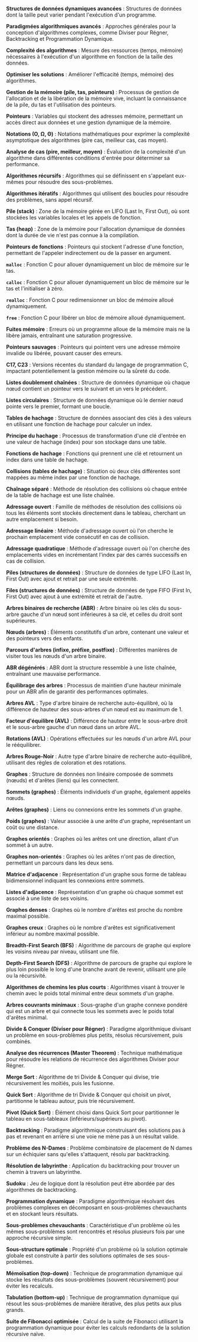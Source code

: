 **Structures de données dynamiques avancées** : Structures de données dont la taille peut varier pendant l'exécution d'un programme.

**Paradigmées algorithmiques avancés** : Approches générales pour la conception d'algorithmes complexes, comme Diviser pour Régner, Backtracking et Programmation Dynamique.

**Complexité des algorithmes** : Mesure des ressources (temps, mémoire) nécessaires à l'exécution d'un algorithme en fonction de la taille des données.

**Optimiser les solutions** : Améliorer l'efficacité (temps, mémoire) des algorithmes.

**Gestion de la mémoire (pile, tas, pointeurs)** : Processus de gestion de l'allocation et de la libération de la mémoire vive, incluant la connaissance de la pile, du tas et l'utilisation des pointeurs.

**Pointeurs** : Variables qui stockent des adresses mémoire, permettant un accès direct aux données et une gestion dynamique de la mémoire.

**Notations (O, Ω, Θ)** : Notations mathématiques pour exprimer la complexité asymptotique des algorithmes (pire cas, meilleur cas, cas moyen).

**Analyse de cas (pire, meilleur, moyen)** : Évaluation de la complexité d'un algorithme dans différentes conditions d'entrée pour déterminer sa performance.

**Algorithmes récursifs** : Algorithmes qui se définissent en s'appelant eux-mêmes pour résoudre des sous-problèmes.

**Algorithmes itératifs** : Algorithmes qui utilisent des boucles pour résoudre des problèmes, sans appel récursif.

**Pile (stack)** : Zone de la mémoire gérée en LIFO (Last In, First Out), où sont stockées les variables locales et les appels de fonction.

**Tas (heap)** : Zone de la mémoire pour l'allocation dynamique de données dont la durée de vie n'est pas connue à la compilation.

**Pointeurs de fonctions** : Pointeurs qui stockent l'adresse d'une fonction, permettant de l'appeler indirectement ou de la passer en argument.

**`malloc`** : Fonction C pour allouer dynamiquement un bloc de mémoire sur le tas.

**`calloc`** : Fonction C pour allouer dynamiquement un bloc de mémoire sur le tas et l'initialiser à zéro.

**`realloc`** : Fonction C pour redimensionner un bloc de mémoire alloué dynamiquement.

**`free`** : Fonction C pour libérer un bloc de mémoire alloué dynamiquement.

**Fuites mémoire** : Erreurs où un programme alloue de la mémoire mais ne la libère jamais, entraînant une saturation progressive.

**Pointeurs sauvages** : Pointeurs qui pointent vers une adresse mémoire invalide ou libérée, pouvant causer des erreurs.

**C17, C23** : Versions récentes du standard du langage de programmation C, impactant potentiellement la gestion mémoire ou la sûreté du code.

**Listes doublement chaînées** : Structure de données dynamique où chaque nœud contient un pointeur vers le suivant et un vers le précédent.

**Listes circulaires** : Structure de données dynamique où le dernier nœud pointe vers le premier, formant une boucle.

**Tables de hachage** : Structure de données associant des clés à des valeurs en utilisant une fonction de hachage pour calculer un index.

**Principe du hachage** : Processus de transformation d'une clé d'entrée en une valeur de hachage (index) pour son stockage dans une table.

**Fonctions de hachage** : Fonctions qui prennent une clé et retournent un index dans une table de hachage.

**Collisions (tables de hachage)** : Situation où deux clés différentes sont mappées au même index par une fonction de hachage.

**Chaînage séparé** : Méthode de résolution des collisions où chaque entrée de la table de hachage est une liste chaînée.

**Adressage ouvert** : Famille de méthodes de résolution des collisions où tous les éléments sont stockés directement dans le tableau, cherchant un autre emplacement si besoin.

**Adressage linéaire** : Méthode d'adressage ouvert où l'on cherche le prochain emplacement vide consécutif en cas de collision.

**Adressage quadratique** : Méthode d'adressage ouvert où l'on cherche des emplacements vides en incrémentant l'index par des carrés successifs en cas de collision.

**Piles (structures de données)** : Structure de données de type LIFO (Last In, First Out) avec ajout et retrait par une seule extrémité.

**Files (structures de données)** : Structure de données de type FIFO (First In, First Out) avec ajout à une extrémité et retrait de l'autre.

**Arbres binaires de recherche (ABR)** : Arbre binaire où les clés du sous-arbre gauche d'un nœud sont inférieures à sa clé, et celles du droit sont supérieures.

**Nœuds (arbres)** : Éléments constitutifs d'un arbre, contenant une valeur et des pointeurs vers des enfants.

**Parcours d'arbres (infixe, préfixe, postfixe)** : Différentes manières de visiter tous les nœuds d'un arbre binaire.

**ABR dégénérés** : ABR dont la structure ressemble à une liste chaînée, entraînant une mauvaise performance.

**Équilibrage des arbres** : Processus de maintien d'une hauteur minimale pour un ABR afin de garantir des performances optimales.

**Arbres AVL** : Type d'arbre binaire de recherche auto-équilibré, où la différence de hauteur des sous-arbres d'un nœud est au maximum de 1.

**Facteur d'équilibre (AVL)** : Différence de hauteur entre le sous-arbre droit et le sous-arbre gauche d'un nœud dans un arbre AVL.

**Rotations (AVL)** : Opérations effectuées sur les nœuds d'un arbre AVL pour le rééquilibrer.

**Arbres Rouge-Noir** : Autre type d'arbre binaire de recherche auto-équilibré, utilisant des règles de coloration et des rotations.

**Graphes** : Structure de données non linéaire composée de sommets (nœuds) et d'arêtes (liens) qui les connectent.

**Sommets (graphes)** : Éléments individuels d'un graphe, également appelés nœuds.

**Arêtes (graphes)** : Liens ou connexions entre les sommets d'un graphe.

**Poids (graphes)** : Valeur associée à une arête d'un graphe, représentant un coût ou une distance.

**Graphes orientés** : Graphes où les arêtes ont une direction, allant d'un sommet à un autre.

**Graphes non-orientés** : Graphes où les arêtes n'ont pas de direction, permettant un parcours dans les deux sens.

**Matrice d'adjacence** : Représentation d'un graphe sous forme de tableau bidimensionnel indiquant les connexions entre sommets.

**Listes d'adjacence** : Représentation d'un graphe où chaque sommet est associé à une liste de ses voisins.

**Graphes denses** : Graphes où le nombre d'arêtes est proche du nombre maximal possible.

**Graphes creux** : Graphes où le nombre d'arêtes est significativement inférieur au nombre maximal possible.

**Breadth-First Search (BFS)** : Algorithme de parcours de graphe qui explore les voisins niveau par niveau, utilisant une file.

**Depth-First Search (DFS)** : Algorithme de parcours de graphe qui explore le plus loin possible le long d'une branche avant de revenir, utilisant une pile ou la récursivité.

**Algorithmes de chemins les plus courts** : Algorithmes visant à trouver le chemin avec le poids total minimal entre deux sommets d'un graphe.

**Arbres couvrants minimaux** : Sous-graphe d'un graphe connexe pondéré qui est un arbre et qui connecte tous les sommets avec le poids total d'arêtes minimal.

**Divide & Conquer (Diviser pour Régner)** : Paradigme algorithmique divisant un problème en sous-problèmes plus petits, résolus récursivement, puis combinés.

**Analyse des récurrences (Master Theorem)** : Technique mathématique pour résoudre les relations de récurrence des algorithmes Diviser pour Régner.

**Merge Sort** : Algorithme de tri Divide & Conquer qui divise, trie récursivement les moitiés, puis les fusionne.

**Quick Sort** : Algorithme de tri Divide & Conquer qui choisit un pivot, partitionne le tableau autour, puis trie récursivement.

**Pivot (Quick Sort)** : Élément choisi dans Quick Sort pour partitionner le tableau en sous-tableaux (inférieurs/supérieurs au pivot).

**Backtracking** : Paradigme algorithmique construisant des solutions pas à pas et revenant en arrière si une voie ne mène pas à un résultat valide.

**Problème des N-Dames** : Problème combinatoire de placement de N dames sur un échiquier sans qu'elles s'attaquent, résolu par backtracking.

**Résolution de labyrinthe** : Application du backtracking pour trouver un chemin à travers un labyrinthe.

**Sudoku** : Jeu de logique dont la résolution peut être abordée par des algorithmes de backtracking.

**Programmation dynamique** : Paradigme algorithmique résolvant des problèmes complexes en décomposant en sous-problèmes chevauchants et en stockant leurs résultats.

**Sous-problèmes chevauchants** : Caractéristique d'un problème où les mêmes sous-problèmes sont rencontrés et résolus plusieurs fois par une approche récursive simple.

**Sous-structure optimale** : Propriété d'un problème où la solution optimale globale est construite à partir des solutions optimales de ses sous-problèmes.

**Mémoïsation (top-down)** : Technique de programmation dynamique qui stocke les résultats des sous-problèmes (souvent récursivement) pour éviter les recalculs.

**Tabulation (bottom-up)** : Technique de programmation dynamique qui résout les sous-problèmes de manière itérative, des plus petits aux plus grands.

**Suite de Fibonacci optimisée** : Calcul de la suite de Fibonacci utilisant la programmation dynamique pour éviter les calculs redondants de la solution récursive naïve.


